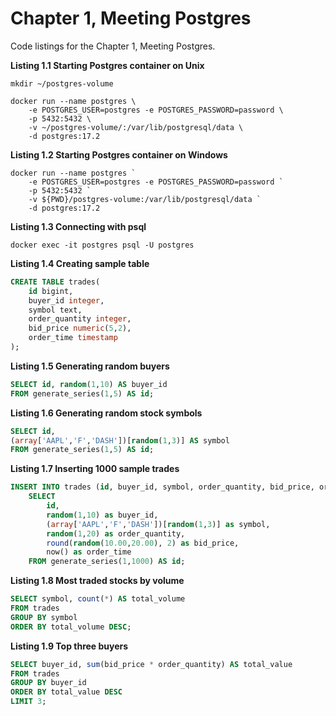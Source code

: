 # Chapter 1, Meeting Postgres

Code listings for the Chapter 1, Meeting Postgres.

**Listing 1.1 Starting Postgres container on Unix**
```shell
mkdir ~/postgres-volume

docker run --name postgres \
    -e POSTGRES_USER=postgres -e POSTGRES_PASSWORD=password \
    -p 5432:5432 \
    -v ~/postgres-volume/:/var/lib/postgresql/data \
    -d postgres:17.2
```

**Listing 1.2 Starting Postgres container on Windows**
```shell
docker run --name postgres `
    -e POSTGRES_USER=postgres -e POSTGRES_PASSWORD=password `
    -p 5432:5432 `
    -v ${PWD}/postgres-volume:/var/lib/postgresql/data `
    -d postgres:17.2
```

**Listing 1.3 Connecting with psql**
```shell
docker exec -it postgres psql -U postgres
```

**Listing 1.4 Creating sample table**
```sql
CREATE TABLE trades(
    id bigint,
    buyer_id integer,
    symbol text,
    order_quantity integer,
    bid_price numeric(5,2),
    order_time timestamp
);
```

**Listing 1.5 Generating random buyers**
```sql
SELECT id, random(1,10) AS buyer_id 
FROM generate_series(1,5) AS id;
```

**Listing 1.6 Generating random stock symbols**
```sql
SELECT id, 
(array['AAPL','F','DASH'])[random(1,3)] AS symbol 
FROM generate_series(1,5) AS id;
```

**Listing 1.7 Inserting 1000 sample trades**
```sql
INSERT INTO trades (id, buyer_id, symbol, order_quantity, bid_price, order_time)
    SELECT
        id,
        random(1,10) as buyer_id,
        (array['AAPL','F','DASH'])[random(1,3)] as symbol,
        random(1,20) as order_quantity,
        round(random(10.00,20.00), 2) as bid_price,
        now() as order_time
    FROM generate_series(1,1000) AS id;
```

**Listing 1.8 Most traded stocks by volume**
```sql
SELECT symbol, count(*) AS total_volume
FROM trades
GROUP BY symbol
ORDER BY total_volume DESC;
```

**Listing 1.9 Top three buyers**
```sql
SELECT buyer_id, sum(bid_price * order_quantity) AS total_value
FROM trades
GROUP BY buyer_id
ORDER BY total_value DESC
LIMIT 3;
```
